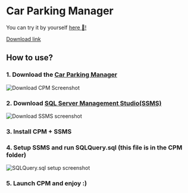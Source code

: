 
# Car Parking Manager

You can try it by yourself [here :space_invader:!](https://github.com/fleffy/vuz/releases/)

[Download link](https://github.com/fleffy/vuz/releases/)

## How to use?
### 1. Download the [Car Parking Manager](https://github.com/fleffy/vuz/releases/)
![Download CPM Screenshot](https://i.ibb.co/5LDvFmk/1-Small.jpg)

### 2. Download [SQL Server Management Studio(SSMS)](https://learn.microsoft.com/en-us/sql/ssms/download-sql-server-management-studio-ssms?view=sql-server-ver16)
![Download SSMS screenshot](https://i.ibb.co/JxQ2gKR/2-Small.jpg)

### 3. Install CPM + SSMS

### 4. Setup SSMS and run SQLQuery.sql (this file is in the CPM folder)
![SQLQuery.sql setup screenshot](https://i.ibb.co/gvZhYZP/3-Small.jpg)

### 5. Launch CPM and enjoy :)
